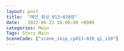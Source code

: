 ```yaml
---
layout: post
title:  "메인_회상_013~028장"
date:   2022-06-22 16:00:00 +0000
categories: Main
Tags: Story Main
SceneCode: ["scene_skip_cp013-028_q1_s10"]
---
```

